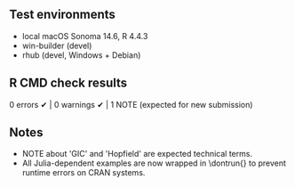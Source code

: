 
## Test environments
* local macOS Sonoma 14.6, R 4.4.3
* win-builder (devel)
* rhub (devel, Windows + Debian)

## R CMD check results
0 errors ✔ | 0 warnings ✔ | 1 NOTE (expected for new submission)

## Notes
* NOTE about 'GIC' and 'Hopfield' are expected technical terms.
* All Julia-dependent examples are now wrapped in \dontrun{} to prevent runtime errors on CRAN systems.


